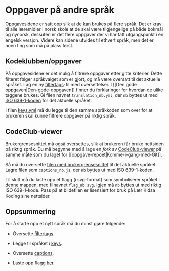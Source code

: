 

# Oppgaver på andre språk

Oppgavesidene er satt opp slik at de kan brukes på flere språk. Det er krav til
alle læremidler i norsk skole at de skal være tilgjengelige på både bokmål og
nynorsk, dessuten er det flere oppgaver der vi har tatt utgangspunkt i en
engelsk versjon. Videre kan sidene utvides til ethvert språk, men det er noen
ting som må på plass først.

## Kodeklubben/oppgaver

På oppgavesidene er det mulig å filtrere oppgaver etter gitte kriterier. Dette
filteret følger språkvalget som er gjort, og må være oversatt til det aktuelle
språket. Lag en ny
[filtertags](https://github.com/kodeklubben/oppgaver/blob/master/filtertags/translation_nb.yml)-fil
med oversettelser. I [[Den gode oppgaven|Den-gode-oppgaven]] finner du
forklaringer for hvordan de ulike taggene brukes. Gi filen navnet
`translation_nb.yml`, der `nb` byttes ut med [ISO
639-1-koden](https://en.wikipedia.org/wiki/List_of_ISO_639-1_codes) for det
aktuelle språket.

I filen
[keys.yml](https://github.com/kodeklubben/oppgaver/blob/master/filtertags/keys.yml)
må du legge til den samme språkkoden som over for at brukeren skal kunne
filtrere oppgaver på riktig språk.

## CodeClub-viewer

Brukergrensesnittet må også oversettes, slik at brukeren får bruke nettsiden på
riktig språk. Du må begynne med å lage en _fork_ av [CodeClub-viewer](https://github.com/kodeklubben/codeclub-viewer/) på samme
måte som du laget for [[oppgave-repoet|Komme-i-gang-med-Git]].

Så må du oversette [filen med
brukergrensesnittet](https://github.com/kodeklubben/codeclub-viewer/blob/master/src/constants/captions_nb.js)
til det aktuelle språket. Lagre filen som `captions_nb.js`, der `nb` byttes ut
med ISO 639-1-koden.

Til slutt må du laste opp et flagg (i svg-format) som symboliserer språket i
[denne
mappen](https://github.com/kodeklubben/codeclub-viewer/tree/master/src/assets/graphics),
med filnavnet `flag_nb.svg`. Igjen må `nb` byttes ut med riktig ISO 639-1-kode.
Pass på at bildefilen er lisensiert for bruk på Lær Kidsa Koding sine nettsider.

## Oppsummering

For å starte opp et nytt språk må du minst gjøre følgende:

- Oversette
  [filtertags](https://github.com/kodeklubben/oppgaver/blob/master/filtertags/translation_nb.yml).

- Legge til språket i
  [keys](https://github.com/kodeklubben/oppgaver/blob/master/filtertags/keys.yml).

- Oversette
  [captions](https://github.com/kodeklubben/codeclub-viewer/blob/master/src/constants/captions_nb.js).

- Laste opp flagg
  [her](https://github.com/kodeklubben/codeclub-viewer/tree/master/src/assets/graphics).
